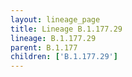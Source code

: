 ```yaml
---
layout: lineage_page
title: Lineage B.1.177.29
lineage: B.1.177.29
parent: B.1.177
children: ['B.1.177.29']
---
```

